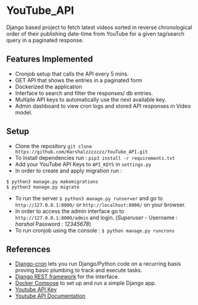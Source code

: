 # YouTube_API

Django based project to fetch latest videos sorted in reverse chronological order of their publishing date-time from YouTube for a given tag/search query in a paginated response.

## Features Implemented 

- Cronjob setup that calls the API every 5 mins.
- GET API that shows the entries in a paginated form
- Dockerized the application
- Interface to search and filter the responses/ db entries.
- Multiple API keys to automatically use the next available key.
- Admin dashboard to view cron logs and stored API responses in Video model.

## Setup 
- Clone the repository `git clone https://github.com/Harshalzzzzzzz/YouTube_API.git`
- To install dependencies run : `pip3 install -r requirements.txt`
- Add your YouTube API Keys to `API_KEYS` in `settings.py`
- In order to create and apply migration run :
```
$ python3 manage.py makemigrations
$ python3 manage.py migrate
```
- To run the server `$ python3 manage.py runserver` and go to `http://127.0.0.1:8000/` or `http://localhost:8000/` on your browser.
- In order to access the admin interface go to `http://127.0.0.1:8000/admin` and login. 
  (*Superuser* - Username : *harshal* Password : *12345678*) 
- To run cronjob using the console : `$ python manage.py runcrons`

## References

- [Django-cron](https://django-cron.readthedocs.io/en/latest/installation.html) lets you run Django/Python code on a recurring basis proving basic plumbing to track and execute tasks.
- [Django REST framework](https://www.django-rest-framework.org/tutorial/3-class-based-views/#using-generic-class-based-views) for the interface.
- [Docker Compose](https://docs.docker.com/samples/django/) to set up and run a simple Django app.
- [Youtube API Key]() 
- [Youtube API Documentation](https://developers.google.com/youtube/v3/docs/search/list)

